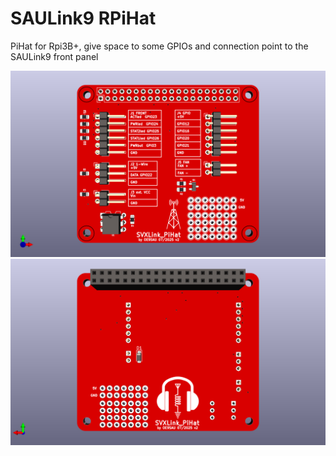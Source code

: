 # SAULink9 RPiHat

PiHat for Rpi3B+, give space to some GPIOs and connection point to the SAULink9 front panel

![PCB](SVXLink_PiHat_v2.png)
![PCB](SVXLink_PiHat_v2_back.png)
